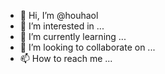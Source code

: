 - 👋 Hi, I’m @houhaol
- 👀 I’m interested in ...
- 🌱 I’m currently learning ...
- 💞️ I’m looking to collaborate on ...
- 📫 How to reach me ...

<!---
houhaol/houhaol is a ✨ special ✨ repository because its `README.md` (this file) appears on your GitHub profile.
You can click the Preview link to take a look at your changes.
--->
